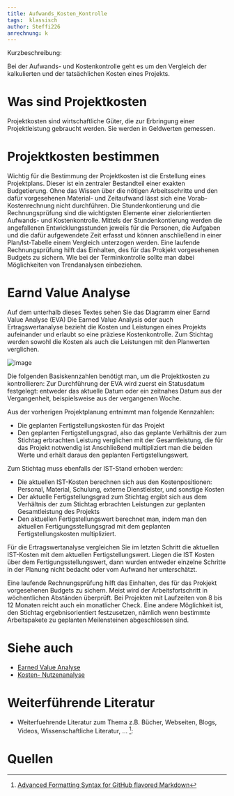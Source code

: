```yaml
---
title: Aufwands_Kosten_Kontrolle
tags:  klassisch
author: Steffi226
anrechnung: k 
---
```


Kurzbeschreibung:

Bei der Aufwands- und Kostenkontrolle geht es um den Vergleich der kalkulierten und der tatsächlichen Kosten eines Projekts.



# Was sind Projektkosten
Projektkosten sind wirtschaftliche Güter, die zur Erbringung einer Projektleistung gebraucht werden. Sie werden in Geldwerten gemessen.


# Projektkosten bestimmen
Wichtig für die Bestimmung der Projektkosten ist die Erstellung eines Projektplans. Dieser ist ein zentraler Bestandteil einer exakten Budgetierung. Ohne das Wissen über die nötigen Arbeitsschritte und den dafür vorgesehenen Material- und Zeitaufwand lässt sich eine Vorab-Kostenrechnung nicht durchführen.
Die Stundenkontierung und die Rechnungsprüfung sind die wichtigsten Elemente einer zielorientierten Aufwands- und Kostenkontrolle. 
Mittels der Stundenkontierung werden die angefallenen Entwicklungsstunden jeweils für die Personen, die Aufgaben und die dafür aufgewendete Zeit erfasst und können anschließend in einer Plan/Ist-Tabelle einem Vergleich unterzogen werden. 
Eine laufende Rechnungsprüfung hilft das Einhalten, des für das Prokjekt vorgesehenen Budgets zu sichern. Wie bei der Terminkontrolle sollte man dabei Möglichkeiten von Trendanalysen einbeziehen.



# Earnd Value Analyse
Auf dem unterhalb dieses Textes sehen Sie das Diagramm einer Earnd Value Analyse (EVA)
Die Earned Value Analysis oder auch Ertragswertanalyse bezieht die Kosten und Leistungen eines Projekts aufeinander und erlaubt so eine präziese Kostenkontrolle.
Zum Stichtag werden sowohl die Kosten als auch die Leistungen mit den Planwerten verglichen.

![image](https://user-images.githubusercontent.com/92396490/140614206-253046fc-27f4-4055-827b-78d6c1817b08.png)


Die folgenden Basiskennzahlen benötigt man, um die Projektkosten zu kontrollieren:
Zur Durchführung der EVA wird zuerst ein Statusdatum festgelegt: entweder das aktuelle Datum oder ein zeitnahes Datum aus der Vergangenheit, beispielsweise aus der vergangenen Woche.

Aus der vorherigen Projektplanung entnimmt man folgende Kennzahlen:

* Die geplanten Fertigstellungskosten für das Projekt
* Den geplanten Fertigstellungsgrad, also das geplante Verhältnis der zum Stichtag erbrachten Leistung verglichen mit der Gesamtleistung, die für das Projekt notwendig ist
Anschließend multipliziert man die beiden Werte und erhält daraus den geplanten Fertigstellungswert.

Zum Stichtag muss ebenfalls der IST-Stand erhoben werden:

* Die aktuellen IST-Kosten berechnen sich aus den Kostenpositionen: Personal, Material, Schulung, externe Dienstleister, und sonstige Kosten
* Der aktuelle Fertigstellungsgrad zum Stichtag ergibt sich aus dem Verhältnis der zum Stichtag erbrachten Leistungen zur geplanten Gesamtleistung des Projekts
* Den aktuellen Fertigstellungswert berechnet man, indem man den aktuellen Fertigungsstellungsgrad mit dem geplanten Fertigstellungskosten multipliziert.

Für die Ertragswertanalyse vergleichen Sie im letzten Schritt die aktuellen IST-Kosten  mit dem aktuellen Fertigstellungswert. 
Liegen die IST Kosten über dem Fertigungsstellungswert, dann wurden entweder einzelne Schritte in der Planung nicht bedacht oder vom Aufwand her unterschätzt. 

Eine laufende Rechnungsprüfung hilft das Einhalten, des für das Prokjekt vorgesehenen Budgets zu sichern.
Meist wird der Arbeitsfortschritt in wöchentlichen Abständen überprüft. Bei Projekten mit Laufzeiten von 8 bis 12 Monaten reicht auch ein monatlicher Check.
Eine andere Möglichkeit ist, den Stichtag ergebnisorientiert festzusetzen, nämlich wenn bestimmte Arbeitspakete zu geplanten Meilensteinen abgeschlossen sind.



# Siehe auch

* [Earned Value Analyse](Earned_Value_Analyse.md)
* [Kosten- Nutzenanalyse](Kosten_Nutzen_Analyse.md)

# Weiterführende Literatur

* Weiterfuehrende Literatur zum Thema z.B. Bücher, Webseiten, Blogs, Videos, Wissenschaftliche Literatur, ... [^4]:

# Quellen

[^1]: Quellen die ihr im Text verwendet habt z.B. Bücher, Webseiten, Blogs, Videos, Wissenschaftliche Literatur, ... (eine Quelle in eine Zeile, keine Zeilenumbrüche machen)
[^2]: [A Guide to the Project Management Body of Knowledge (PMBOK® Guide)](https://www.pmi.org/pmbok-guide-standards/foundational/PMBOK)
[^3]: [Basic Formatting Syntax for GitHub flavored Markdown](https://docs.github.com/en/github/writing-on-github/getting-started-with-writing-and-formatting-on-github/basic-writing-and-formatting-syntax)
[^4]: [Advanced Formatting Syntax for GitHub flavored Markdown](https://docs.github.com/en/github/writing-on-github/working-with-advanced-formatting/organizing-information-with-tables)
[^5]: 









